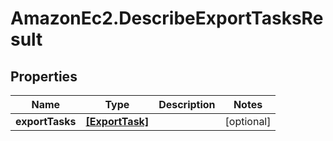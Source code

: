 # AmazonEc2.DescribeExportTasksResult

## Properties

Name | Type | Description | Notes
------------ | ------------- | ------------- | -------------
**exportTasks** | [**[ExportTask]**](ExportTask.md) |  | [optional] 


